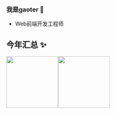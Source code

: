 ### 我是gaoter 👋
- Web前端开发工程师

## 今年汇总 ✨
<img align="" height="137px" src="https://github-readme-stats.vercel.app/api?username=gao-ji-kai&hide_title=true&hide_border=true&show_icons=true&include_all_commits=true&line_height=21&bg_color=0,EC6C6C,FFD479,FFFC79,73FA79&theme=graywhite&locale=cn" /><img align="" height="137px" src="https://github-readme-stats.vercel.app/api/top-langs/?username=gao-ji-kai&hide_title=true&hide_border=true&layout=compact&bg_color=0,73FA79,73FDFF,D783FF&theme=graywhite&locale=cn" />
